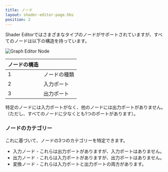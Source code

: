 ```yaml
---
title: ノード
layout: shader-editor-page.hbs
position: 2
---
```


Shader Editorではさまざまなタイプのノードがサポートされていますが、すべてのノードは以下の構造を持っています。

![Graph Editor Node][1]

| ノードの構造 | |
|---|---|
| 1 | ノードの種類 |
| 2 | 入力ポート |
| 3 | 出力ポート |

特定のノードには入力ポートがなく、他のノードには出力ポートがありません。（ただし、すべてのノードに少なくとも1つのポートがあります）。

### ノードのカテゴリー

これに基づいて、ノードの3つのカテゴリーを特定できます。

- 入力ノード - これらは出力ポートがありますが、入力ポートはありません。
- 出力ノード - これらは入力ポートがありますが、出力ポートはありません。
- 変換ノード - これらは入力ポートと出力ポートの両方があります。

[1]: /images/shader-editor/graph-editor-node.png
